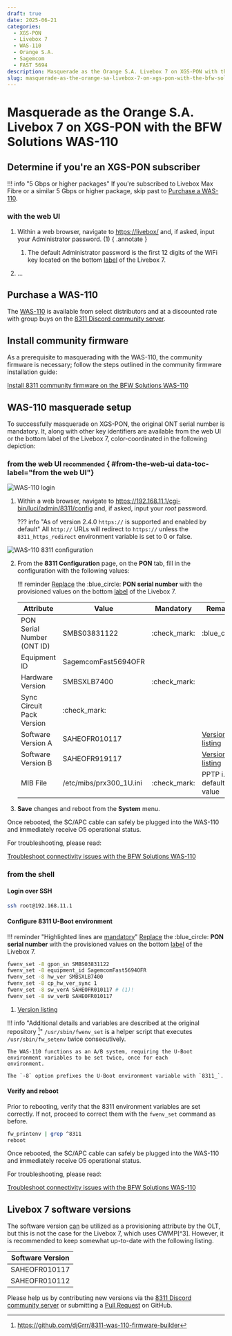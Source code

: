 ```yaml
---
draft: true
date: 2025-06-21
categories:
  - XGS-PON
  - Livebox 7
  - WAS-110
  - Orange S.A.
  - Sagemcom
  - FAST 5694
description: Masquerade as the Orange S.A. Livebox 7 on XGS-PON with the BFW Solutions WAS-110
slug: masquerade-as-the-orange-sa-livebox-7-on-xgs-pon-with-the-bfw-solutions-was-110
---
```


# Masquerade as the Orange S.A. Livebox 7 on XGS-PON with the BFW Solutions WAS-110

<!-- more -->
<!-- nocont -->

## Determine if you're an XGS-PON subscriber

!!! info "5 Gbps or higher packages"
    If you're subscribed to Livebox Max Fibre or a similar 5 Gbps or higher package, skip past to [Purchase a WAS-110].

### with the web UI

1. Within a web browser, navigate to
   <https://livebox/>
   and, if asked, input your Administrator password. (1)
   { .annotate }

    1. The default Administrator password is the first 12 digits of the WiFi key located on the bottom [label] of the
       Livebox 7.

2. ...

## Purchase a WAS-110

The [WAS-110] is available from select distributors and at a discounted rate with group buys on the 
[8311 Discord community server](https://discord.com/servers/8311-886329492438671420).

## Install community firmware

As a prerequisite to masquerading with the WAS-110, the community firmware is necessary; follow the steps 
outlined in the community firmware installation guide:

[Install 8311 community firmware on the BFW Solutions WAS-110](install-8311-community-firmware-on-the-bfw-solutions-was-110.md)

## WAS-110 masquerade setup

To successfully masquerade on XGS-PON, the original ONT serial number is mandatory. It, along with other key 
identifiers are available from the web UI or the bottom label of the Livebox 7, color-coordinated in the following
depiction:

### from the web UI <small>recommended</small> { #from-the-web-ui data-toc-label="from the web UI"}

![WAS-110 login](masquerade-as-the-orange-sa-livebox-7-on-xgs-pon-with-the-bfw-solutions-was-110/was_110_luci_login.webp)

1. Within a web browser, navigate to 
   <https://192.168.11.1/cgi-bin/luci/admin/8311/config> 
   and, if asked, input your <em>root</em> password.

    ??? info "As of version 2.4.0 `https://` is supported and enabled by default"
        All `http://` URLs will redirect to `https://` unless the `8311_https_redirect` environment variable is set to
        0 or false.

![WAS-110 8311 configuration](masquerade-as-the-orange-sa-livebox-7-on-xgs-pon-with-the-bfw-solutions-was-110/was_110_luci_config.webp)

2. From the __8311 Configuration__ page, on the __PON__ tab, fill in the configuration with the following values:

    !!! reminder 
        <ins>Replace</ins> the :blue_circle: __PON serial number__ with the provisioned values on the bottom [label]
        of the Livebox 7.

    | Attribute                  | Value                        | Mandatory    | Remarks                         |
    | -------------------------- | ---------------------------- | ------------ |-------------------------------- |
    | PON Serial Number (ONT ID) | SMBS03831122                 | :check_mark: | :blue_circle:                   |
    | Equipment ID               | SagemcomFast5694OFR          |              |                                 |
    | Hardware Version           | SMBSXLB7400                  | :check_mark: |                                 |
    | Sync Circuit Pack Version  | :check_mark:                 |              |                                 |
    | Software Version A         | SAHEOFR010117                |              | [Version listing]               |
    | Software Version B         | SAHEOFR919117                |              | [Version listing]               |
    | MIB File                   | /etc/mibs/prx300_1U.ini      | :check_mark: | PPTP i.e. default value         |

3. __Save__ changes and reboot from the __System__ menu.

Once rebooted, the SC/APC cable can safely be plugged into the WAS-110 and immediately receive O5 
operational status.

For troubleshooting, please read:

[Troubleshoot connectivity issues with the BFW Solutions WAS-110]

### from the shell

<h4>Login over SSH</h4>

``` sh
ssh root@192.168.11.1
```

<h4>Configure 8311 U-Boot environment</h4>

!!! reminder "Highlighted lines are <ins>mandatory</ins>"
    <ins>Replace</ins> the :blue_circle: __PON serial number__ with the provisioned values on the bottom [label] of
    the Livebox 7.

``` sh hl_lines="1 3"
fwenv_set -8 gpon_sn SMBS03831122
fwenv_set -8 equipment_id SagemcomFast5694OFR
fwenv_set -8 hw_ver SMBSXLB7400
fwenv_set -8 cp_hw_ver_sync 1
fwenv_set -8 sw_verA SAHEOFR010117 # (1)!
fwenv_set -8 sw_verB SAHEOFR010117
```

1. [Version listing]

!!! info "Additional details and variables are described at the original repository [^1]"
    `/usr/sbin/fwenv_set` is a helper script that executes `/usr/sbin/fw_setenv` twice consecutively.

    The WAS-110 functions as an A/B system, requiring the U-Boot environment variables to be set twice, once for each 
    environment.

    The `-8` option prefixes the U-Boot environment variable with `8311_`.

<h4>Verify and reboot</h4>

Prior to rebooting, verify that the 8311 environment variables are set correctly. If not, proceed to correct them with
the `fwenv_set` command as before.

``` sh
fw_printenv | grep ^8311
reboot
```

Once rebooted, the SC/APC cable can safely be plugged into the WAS-110 and immediately receive O5 
operational status.

For troubleshooting, please read:

[Troubleshoot connectivity issues with the BFW Solutions WAS-110]

## Livebox 7 software versions

The software version <ins>can</ins> be utilized as a provisioning attribute by the OLT, but this is not the case for 
the Livebox 7, which uses CWMP[^3]. However, it is recommended to keep somewhat up-to-date with the following listing.

| Software Version |
| ---------------- |
| SAHEOFR010117    |
| SAHEOFR010112    |

Please help us by contributing new versions via the
[8311 Discord community server](https://discord.com/servers/8311-886329492438671420)
or submitting a
[Pull Request](https://github.com/up-n-atom/8311/pulls) on GitHub.

  [Purchase a WAS-110]: #purchase-a-was-110
  [WAS-110]: ../xgs-pon/ont/bfw-solutions/was-110.md#value-added-resellers
  [label]: #livebox-7-label
  [Version listing]: #livebox-7-software-versions
  [Troubleshoot connectivity issues with the BFW Solutions WAS-110]: troubleshoot-connectivity-issues-with-the-bfw-solutions-was-110.md

[^1]: <https://github.com/djGrrr/8311-was-110-firmware-builder>
[^2]: <https://en.wikipedia.org/wiki/TR-069>
